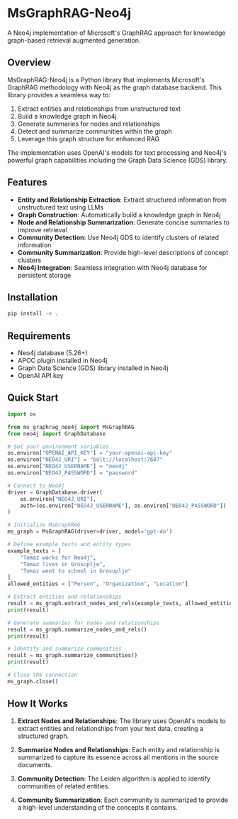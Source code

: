 # MsGraphRAG-Neo4j

A Neo4j implementation of Microsoft's GraphRAG approach for knowledge graph-based retrieval augmented generation.

## Overview

MsGraphRAG-Neo4j is a Python library that implements Microsoft's GraphRAG methodology with Neo4j as the graph database backend. This library provides a seamless way to:

1. Extract entities and relationships from unstructured text
2. Build a knowledge graph in Neo4j
3. Generate summaries for nodes and relationships
4. Detect and summarize communities within the graph
5. Leverage this graph structure for enhanced RAG

The implementation uses OpenAI's models for text processing and Neo4j's powerful graph capabilities including the Graph Data Science (GDS) library.

## Features

- **Entity and Relationship Extraction**: Extract structured information from unstructured text using LLMs
- **Graph Construction**: Automatically build a knowledge graph in Neo4j
- **Node and Relationship Summarization**: Generate concise summaries to improve retrieval
- **Community Detection**: Use Neo4j GDS to identify clusters of related information
- **Community Summarization**: Provide high-level descriptions of concept clusters
- **Neo4j Integration**: Seamless integration with Neo4j database for persistent storage

## Installation

```bash
pip install -e .
```

## Requirements

- Neo4j database (5.26+)
- APOC plugin installed in Neo4j
- Graph Data Science (GDS) library installed in Neo4j
- OpenAI API key

## Quick Start

```python
import os

from ms_graphrag_neo4j import MsGraphRAG
from neo4j import GraphDatabase

# Set your environment variables
os.environ["OPENAI_API_KEY"] = "your-openai-api-key"
os.environ["NEO4J_URI"] = "bolt://localhost:7687"
os.environ["NEO4J_USERNAME"] = "neo4j"
os.environ["NEO4J_PASSWORD"] = "password"

# Connect to Neo4j
driver = GraphDatabase.driver(
    os.environ["NEO4J_URI"], 
    auth=(os.environ["NEO4J_USERNAME"], os.environ["NEO4J_PASSWORD"])
)

# Initialize MsGraphRAG
ms_graph = MsGraphRAG(driver=driver, model='gpt-4o')

# Define example texts and entity types
example_texts = [
    "Tomaz works for Neo4j",
    "Tomaz lives in Grosuplje", 
    "Tomaz went to school in Grosuplje"
]
allowed_entities = ["Person", "Organization", "Location"]

# Extract entities and relationships
result = ms_graph.extract_nodes_and_rels(example_texts, allowed_entities)
print(result)

# Generate summaries for nodes and relationships
result = ms_graph.summarize_nodes_and_rels()
print(result)

# Identify and summarize communities
result = ms_graph.summarize_communities()
print(result)

# Close the connection
ms_graph.close()
```

## How It Works

1. **Extract Nodes and Relationships**: The library uses OpenAI's models to extract entities and relationships from your text data, creating a structured graph.

2. **Summarize Nodes and Relationships**: Each entity and relationship is summarized to capture its essence across all mentions in the source documents.

3. **Community Detection**: The Leiden algorithm is applied to identify communities of related entities.

4. **Community Summarization**: Each community is summarized to provide a high-level understanding of the concepts it contains.
